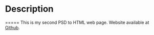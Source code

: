 # Description
=====
This is my second PSD to HTML web page. Website available at [Github](https://gintasp.github.io/power-website/).